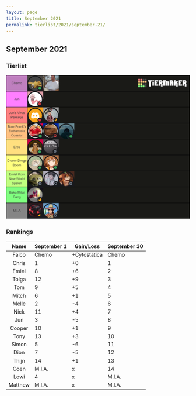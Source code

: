 ```yaml
---
layout: page
title: September 2021
permalink: tierlist/2021/september-21/
---
```


## **September 2021**

### Tierlist
![tierlist-sep-21](../../images/2021/toxicity-sep-21.png)

### Rankings

| Name | September 1 | Gain/Loss | September 30
|:--------:|--------|-----|--------|
| Falco | Chemo | +Cytostatica | Chemo
| Chris | 1 | +0 | 1
| Emiel | 8 | +6 | 2
| Tolga | 12 | +9 | 3
| Tom | 9 | +5 | 4
| Mitch | 6 | +1 | 5
| Melle | 2 | -4 | 6
| Nick | 11 | +4 | 7
| Jun | 3 | -5 | 8
| Cooper | 10 | +1 | 9
| Tony | 13 | +3 | 10
| Simon | 5 | -6 | 11
| Dion | 7 | -5 | 12
| Thijn | 14 | +1 | 13
| Coen | M.I.A. | x | 14
| Lowi | 4 | x | M.I.A.
| Matthew | M.I.A. | x | M.I.A.

